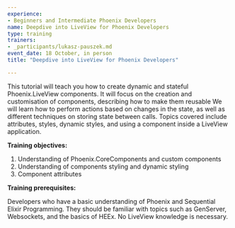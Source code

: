 ```yaml
---
experience:
- Beginners and Intermediate Phoenix Developers
name: Deepdive into LiveView for Phoenix Developers
type: training
trainers:
- _participants/lukasz-pauszek.md
event_date: 18 October, in person
title: "Deepdive into LiveView for Phoenix Developers"

---
```

This tutorial will teach you how to create dynamic and stateful Phoenix.LiveView components. It will focus on the creation and customisation of components, describing how to make them reusable We will learn how to perform actions based on changes in the state, as well as different techniques on storing state between calls. Topics covered include attributes, styles, dynamic styles, and using a component inside a LiveView application.

**Training objectives:**

1. Understanding of Phoenix.CoreComponents and custom components
2. Understanding of components styling and dynamic styling
3. Component attributes

**Training prerequisites:**

Developers who have a basic understanding of Phoenix and Sequential Elixir Programming. They should be familiar with topics such as GenServer, Websockets, and the basics of HEEx. No LiveView knowledge is necessary.